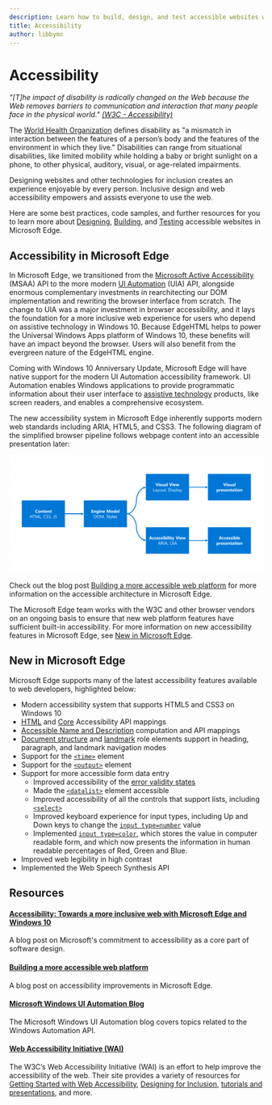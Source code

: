 ```yaml
---
description: Learn how to build, design, and test accessible websites within Microsoft Edge.
title: Accessibility
author: libbymc
---
```


# Accessibility 
*"[T]he impact of disability is radically changed on the Web because the Web removes barriers to communication and interaction that many people face in the physical world." [(W3C - Accessibility)](https://www.w3.org/standards/webdesign/accessibility)*

The [World Health Organization](http://www.who.int/topics/disabilities/en/) defines disability as "a mismatch in interaction between the features of a person’s body and the features of the environment in which they live." Disabilities can range from situational disabilities, like limited mobility while holding a baby or bright sunlight on a phone, to other physical, auditory, visual, or age-related impairments. 

Designing websites and other technologies for inclusion creates an experience enjoyable by every person. Inclusive design and web accessibility empowers and assists everyone to use the web. 

Here are some best practices, code samples, and further resources for you to learn more about [Designing](./accessibility/design.md), [Building](./accessibility/build.md), and [Testing](./accessibility/test.md) accessible websites in Microsoft Edge.

## Accessibility in Microsoft Edge

In Microsoft Edge, we transitioned from the [Microsoft Active Accessibility](https://msdn.microsoft.com/en-us/library/windows/desktop/dd373592(v=vs.85).aspx) (MSAA) API to the more modern [UI Automation](https://msdn.microsoft.com/en-us/library/windows/desktop/ee684009.aspx) (UIA) API, alongside enormous complementary investments in rearchitecting our DOM implementation and rewriting the browser interface from scratch. The change to UIA was a major investment in browser accessibility, and it lays the foundation for a more inclusive web experience for users who depend on assistive technology in Windows 10. Because EdgeHTML helps to power the Universal Windows Apps platform of Windows 10, these benefits will have an impact beyond the browser. Users will also benefit from the evergreen nature of the EdgeHTML engine. 

Coming with Windows 10 Anniversary Update, Microsoft Edge will have native support for the modern UI Automation accessibility framework.  UI Automation enables Windows applications to provide programmatic information about their user interface to [assistive technology](http://webaim.org/articles/motor/assistive) products, like screen readers, and enables a comprehensive ecosystem. 

The new accessibility system in Microsoft Edge inherently supports modern web standards including ARIA, HTML5, and CSS3. The following diagram of the simplified browser pipeline follows webpage content into an accessible presentation later:

![Flowchart showing the simplified browser pipeline. Figure 1. Content transformed to the engine model is projected into visual and accessibility views that are presented either as visual or accessible presentation.](./media/accessibilityArchitecture.png)

Check out the blog post [Building a more accessible web platform](https://blogs.windows.com/msedgedev/2016/04/20/building-a-more-accessible-web-platform/) for more information on the accessible architecture in Microsoft Edge.

The Microsoft Edge team works with the W3C and other browser vendors on an ongoing basis to ensure that new web platform features have sufficient built-in accessibility. For more information on new accessibility features in Microsoft Edge, see [New in Microsoft Edge](#new-in-microsoft-edge).


## New in Microsoft Edge
Microsoft Edge supports many of the latest accessibility features available to web developers, highlighted below:
* Modern accessibility system that supports HTML5 and CSS3 on Windows 10
* [HTML](https://www.w3.org/TR/html-aam-1.0/) and [Core](http://www.w3.org/TR/core-aam-1.1/) Accessibility API mappings
* [Accessible Name and Description](https://www.w3.org/TR/accname-aam-1.1/) computation and API mappings
* [Document structure](http://www.w3.org/TR/wai-aria/roles#document_structure_roles) and [landmark](http://www.w3.org/TR/wai-aria/roles#landmark_roles) role elements support in heading, paragraph, and landmark navigation modes
* Support for the [`<time>`](http://www.w3.org/TR/html5/text-level-semantics.html#the-time-element) element
* Support for the [`<output>`](http://www.w3.org/TR/html5/forms.html#the-output-element) element
* Support for more accessible form data entry 
  * Improved accessibility of the [error validity states](http://www.w3.org/TR/html5/forms.html#validity-states)
  * Made the [`<datalist>`](http://www.w3.org/TR/html5/forms.html#the-datalist-element) element accessible
  * Improved accessibility of all the controls that support lists, including [`<select>`](http://www.w3.org/TR/html5/forms.html#the-select-element)
  * Improved keyboard experience for input types, including Up and Down keys to change the [`input type=number`](http://www.w3.org/TR/html5/forms.html#number-state-(type=number)) value
  * Implemented [`input type=color`](http://www.w3.org/TR/html5/forms.html#color-state-(type=color)), which stores the value in computer readable form, and which now presents the information in human readable percentages of Red, Green and Blue.
* Improved web legibility in high contrast
* Implemented the Web Speech Synthesis API 

## Resources

#### [Accessibility: Towards a more inclusive web with Microsoft Edge and Windows 10](https://blogs.windows.com/msedgedev/2015/09/25/accessibility-towards-a-more-inclusive-web-with-microsoft-edge-and-windows-10/)
A blog post on Microsoft's commitment to accessibility as a core part of software design.

#### [Building a more accessible web platform](https://blogs.windows.com/msedgedev/2016/04/20/building-a-more-accessible-web-platform/)
A blog post on accessibility improvements in Microsoft Edge.

#### [Microsoft Windows UI Automation Blog](https://blogs.msdn.microsoft.com/winuiautomation/)
The Microsoft Windows UI Automation blog covers topics related to the Windows Automation API.

#### [Web Accessibility Initiative (WAI)](http://www.w3.org/WAI/)
The W3C’s Web Accessibility Initiative (WAI) is an effort to help improve the accessibility of the web. Their site provides a variety of resources for [Getting Started with Web Accessibility](https://www.w3.org/WAI/gettingstarted/Overview.html), [Designing for Inclusion](https://www.w3.org/WAI/users/Overview.html), [tutorials and presentations](https://www.w3.org/WAI/train.html), and more. 






